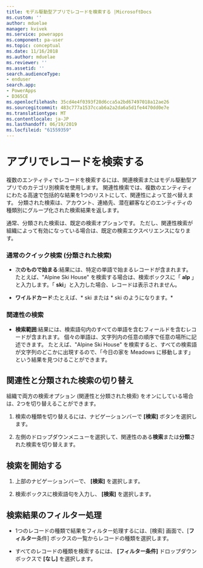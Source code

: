 ```yaml
---
title: モデル駆動型アプリでレコードを検索する |MicrosoftDocs
ms.custom: ''
author: mduelae
manager: kvivek
ms.service: powerapps
ms.component: pa-user
ms.topic: conceptual
ms.date: 11/16/2018
ms.author: mduelae
ms.reviewer: ''
ms.assetid: ''
search.audienceType:
- enduser
search.app:
- PowerApps
- D365CE
ms.openlocfilehash: 35cd4e4f0393f28d6cca5a2bd67497018a12ae26
ms.sourcegitcommit: 483c777a1537ccab6a2a2da6a5d1fe4470dd0e7e
ms.translationtype: MT
ms.contentlocale: ja-JP
ms.lasthandoff: 06/19/2019
ms.locfileid: "61559359"
---
```

# <a name="search-for-records-in-an-app"></a>アプリでレコードを検索する

複数のエンティティでレコードを検索するには、関連検索またはモデル駆動型アプリでのカテゴリ別検索を使用します。 関連性検索では、複数のエンティティにわたる高速で包括的な結果を1つのリストにして、関連性によって並べ替えます。 分類された検索は、アカウント、連絡先、潜在顧客などのエンティティの種類別にグループ化された検索結果を返します。

通常、分類された検索は、既定の検索オプションです。 ただし、関連性検索が組織によって有効になっている場合は、既定の検索エクスペリエンスになります。   
  
### <a name="normal-quick-find-categorized-search"></a>通常のクイック検索 (分類された検索) 
  
- 次**のもので始まる**:結果には、特定の単語で始まるレコードが含まれます。 たとえば、"Alpine Ski House" を検索する場合は、検索ボックスに「 **alp** 」と入力します。「 **ski**」と入力した場合、レコードは表示されません。  
  
- **ワイルドカード**:たとえば、* ski または * ski のようになります。\*  
  
### <a name="relevance-search"></a>関連性の検索
  
- **検索範囲**:結果には、検索語句内のすべての単語を含むフィールドを含むレコードが含まれます。  個々の単語は、文字列内の任意の順序で任意の場所に記述できます。  たとえば、"Alpine Ski House" を検索すると、すべての検索語が文字列のどこかに出現するので、「今日の家を Meadows に移動します」という結果を見つけることができます。  

## <a name="switch-between-relevance-and-categorized-search"></a>関連性と分類された検索の切り替え

組織で両方の検索オプション (関連性と分類された検索) をオンにしている場合は、2つを切り替えることができます。

1. 検索の種類を切り替えるには、ナビゲーションバーで **[検索]** ボタンを選択します。

2. 左側のドロップダウンメニューを選択して、関連性のある**検索**または**分類**された検索を切り替えます。

## <a name="start-a-search"></a>検索を開始する  
  
1.  上部のナビゲーションバーで、 **[検索]** を選択します。  
  
2.  検索ボックスに検索語句を入力し、 **[検索]** を選択します。  
  
## <a name="filter-search-results"></a>検索結果のフィルター処理  
  
-   1つのレコードの種類で結果をフィルター処理するには、[検索] 画面で、[**フィルター**条件] ボックスの一覧からレコードの種類を選択します。  
  
-   すべてのレコードの種類を検索するには、 **[フィルター条件]** ドロップダウンボックスで **[なし]** を選択します。  
  
 
